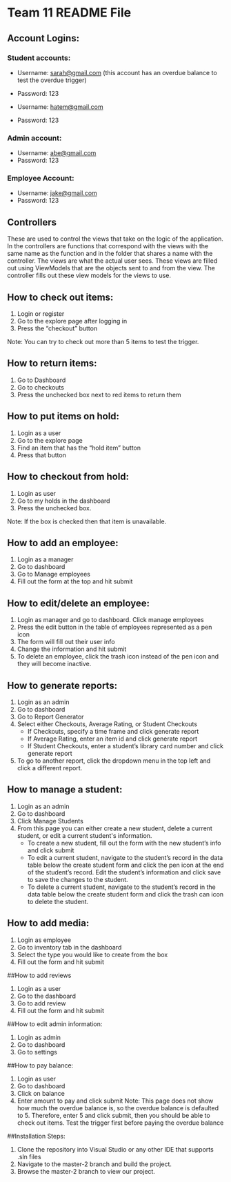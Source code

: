 # Team 11 README File

## Account Logins:
### Student accounts:
- Username: sarah@gmail.com  (this account has an overdue balance to test the overdue trigger)
- Password: 123

- Username: hatem@gmail.com
- Password: 123

### Admin account:
- Username: abe@gmail.com
- Password: 123

### Employee Account:
- Username: jake@gmail.com
- Password: 123

## Controllers
These are used to control the views that take on the logic of the application. In the controllers are functions that correspond with the views with the same name as the function and in the folder that shares a name with the controller. The views are what the actual user sees. These views are filled out using ViewModels that are the objects sent to and from the view. The controller fills out these view models for the views to use.

## How to check out items:
1. Login or register
2. Go to the explore page after logging in
3. Press the “checkout” button

Note: You can try to check out more than 5 items to test the trigger.

## How to return items:
1. Go to Dashboard
2. Go to checkouts
3. Press the unchecked box next to red items to return them

## How to put items on hold:
1. Login as a user
2. Go to the explore page
3. Find an item that has the “hold item” button
4. Press that button

## How to checkout from hold:
1. Login as user
2. Go to my holds in the dashboard
3. Press the unchecked box.

Note: If the box is checked then that item is unavailable.

## How to add an employee:
1. Login as a manager
2. Go to dashboard
3. Go to Manage employees
4. Fill out the form at the top and hit submit

## How to edit/delete an employee:
1. Login as manager and go to dashboard. Click manage employees
2. Press the edit button in the table of employees represented as a pen icon
3. The form will fill out their user info
4. Change the information and hit submit
5. To delete an employee, click the trash icon instead of the pen icon and they will become inactive. 

## How to generate reports:
1. Login as an admin
2. Go to dashboard
3. Go to Report Generator
4. Select either Checkouts, Average Rating, or Student Checkouts
   - If Checkouts, specify a time frame and click generate report
   - If Average Rating, enter an item id and click generate report
   - If Student Checkouts, enter a student’s library card number and click generate report
5. To go to another report, click the dropdown menu in the top left and click a different report.

## How to manage a student:
1. Login as an admin
2. Go to dashboard
3. Click Manage Students
4. From this page you can either create a new student, delete a current student, or edit a current student's information.
   - To create a new student, fill out the form with the new student’s info and click submit
   - To edit a current student, navigate to the student’s record in the data table below the create student form and click the pen icon at the end of the student’s record. Edit the student’s information and click save to save the changes to the student.
   - To delete a current student, navigate to the student’s record in the data table below the create student form and click the trash can icon to delete the student.

## How to add media:
1. Login as employee
2. Go to inventory tab in the dashboard
3. Select the type you would like to create from the box
4. Fill out the form and hit submit

##How to add reviews
1. Login as a user
2. Go to the dashboard
3. Go to add review
4. Fill out the form and hit submit

##How to edit admin information:
1. Login as admin
2. Go to dashboard
3. Go to settings

##How to pay balance:
1. Login as user
2. Go to dashboard
3. Click on balance
4. Enter amount to pay and click submit
Note: This page does not show how much the overdue balance is, so the overdue balance is defaulted to 5. Therefore, enter 5 and click submit, then you should be able to check out items. Test the trigger first before paying the overdue balance


##Installation Steps:
1. Clone the repository into Visual Studio or any other IDE that supports .sln files
2. Navigate to the master-2 branch and build the project.
3. Browse the master-2 branch to view our project. 

